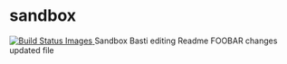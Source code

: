 # sandbox
<a href="#" id="status-image-popup" name="status-images" class="open-popup" data-ember-action="795">
<img src="https://travis-ci.org/ovgu-FINken/sandbox.svg" data-bindattr-796="796" title="Build Status Images">
</a>
Sandbox
Basti editing Readme
FOOBAR
changes updated file